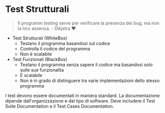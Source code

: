 # Test Strutturali

> Il programm testing serve per verificare la presenza dei bug, ma non la loro assenza. - Dikjstra :heart:



* Test Strutturali (WhiteBox)
  * Testano il programma basandosi sul codice
  * Controlla il codice del programma
  * Non è scalabile
* Test Funzionali (BlackBox)
  * Testano il programma senza sapere il codice ma basandosi solo sulle sue funzionalita
  * È scalabile
  * Non è in grado di distinguere tra varie implementazioni dello stesso programma



I test devono essere documentati in maniera standard. La documentazione dipende dall'organizzazione e dal tipo di software. Deve includere il Test Suite Documentation e il Test Cases Documentation.

